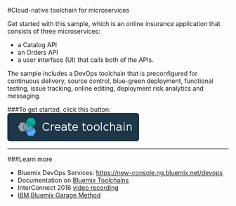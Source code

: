 #Cloud-native toolchain for microservices

Get started with this sample, which is an online insurance application that consists of three microservices:
- a Catalog API
- an Orders API
- a user interface (UI) that calls both of the APIs.

The sample includes a DevOps toolchain that is preconfigured for continuous delivery, source control, blue-green deployment, functional testing, issue tracking, online editing, deployment risk analytics and messaging.

###To get started, click this button:
[![Deploy To Bluemix](./.bluemix/create_toolchain_button.png)](https://new-console.ng.bluemix.net/devops/setup/deploy/?repository=https%3A//github.com//IBM-Bluemix/insurance-toolchain.git)

---
###Learn more

* Bluemix DevOps Services: https://new-console.ng.bluemix.net/devops
* Documentation on [Bluemix Toolchains](https://new-console.ng.bluemix.net/docs/toolchains/toolchains_overview.html)
* InterConnect 2016 [video recording](https://vimeo.com/156126035/8b04b8878a)
* [IBM Bluemix Garage Method](https://www.ibm.com/devops/method)
